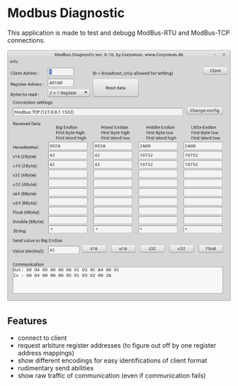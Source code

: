 # Modbus Diagnostic

This application is made to test and debugg ModBus-RTU and ModBus-TCP connections.

![](preview.png)

## Features
- connect to client
- request arbiture register addresses (to figure out off by one register address mappings)
- show different encodings for easy identifications of client format
- rudimentary send abilities
- show raw traffic of communication (even if communication fails)